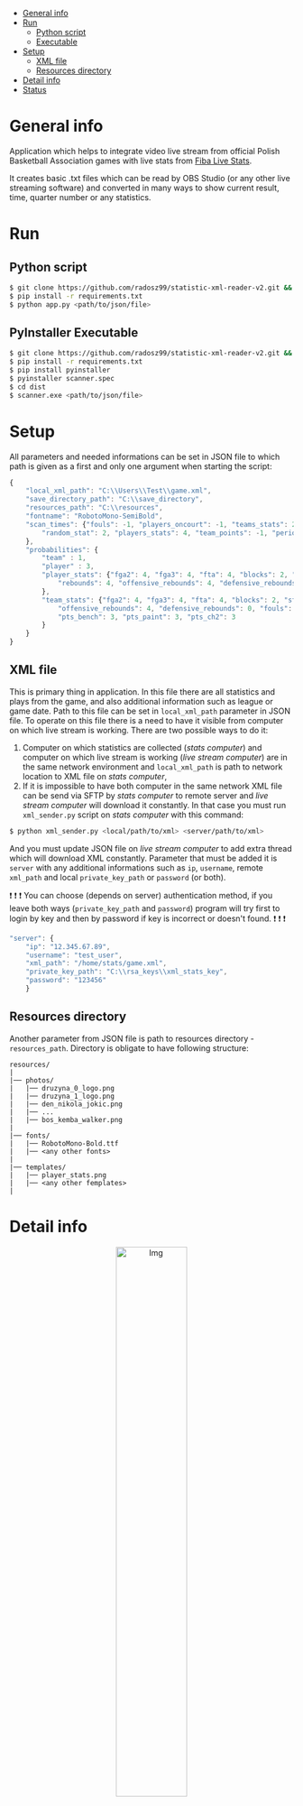 - [General info](#desc)
- [Run](#run)  
  - [Python script](#script)  
  - [Executable](#exec)  
- [Setup](#setup)  
  - [XML file](#xml)  
  - [Resources directory](#resources)  
- [Detail info](#detail)  
- [Status](#stat)  


<a name="desc"></a>
# General info
Application which helps to integrate video live stream from official Polish Basketball Association games with live stats from [Fiba Live Stats](https://geniussports.com/sports/sports-management/livestats/).   

It creates basic .txt files which can be read by OBS Studio (or any other live streaming software) and converted in many ways to show current result, time, quarter number or any statistics.

<a name="run"></a>
# Run

<a name="script"></a>
## Python script
```bash
$ git clone https://github.com/radosz99/statistic-xml-reader-v2.git && cd statistic-xml-reader-v2
$ pip install -r requirements.txt
$ python app.py <path/to/json/file>
```

<a name="exec"></a>
## PyInstaller Executable
``` bash
$ git clone https://github.com/radosz99/statistic-xml-reader-v2.git && cd statistic-xml-reader-v2
$ pip install -r requirements.txt
$ pip install pyinstaller
$ pyinstaller scanner.spec
$ cd dist
$ scanner.exe <path/to/json/file>

```

 <a name="setup"></a>
# Setup
All parameters and needed informations can be set in JSON file to which path is given as a first and only one argument when starting the script:
```javascript
{
    "local_xml_path": "C:\\Users\\Test\\game.xml",
    "save_directory_path": "C:\\save_directory",
    "resources_path": "C:\\resources",
    "fontname": "RobotoMono-SemiBold",
    "scan_times": {"fouls": -1, "players_oncourt": -1, "teams_stats": 2, "best_players": -1,
        "random_stat": 2, "players_stats": 4, "team_points": -1, "period_number": -1, "quarter_time": 1
    },
    "probabilities": {
        "team" : 1,
        "player" : 3,
        "player_stats": {"fga2": 4, "fga3": 4, "fta": 4, "blocks": 2, "steals": 5, "assists": 6,
            "rebounds": 4, "offensive_rebounds": 4, "defensive_rebounds": 0, "fouls": 1, "turnovers": 6
        },
        "team_stats": {"fga2": 4, "fga3": 4, "fta": 4, "blocks": 2,	"steals": 5, "assists": 6, "rebounds": 4,
            "offensive_rebounds": 4, "defensive_rebounds": 0, "fouls": 1, "turnovers": 6, "pts_fastb": 3,
            "pts_bench": 3, "pts_paint": 3, "pts_ch2": 3
        }
    }
}
```
 <a name="xml"></a>
## XML file
This is primary thing in application. In this file there are all statistics and plays from the game, and also additional information such as league or game date. Path to this file can be set in `local_xml_path` parameter in JSON file. To operate on this file there is a need to have it visible from computer on which live stream is working. There are two possible ways to do it:
1. Computer on which statistics are collected (*stats computer*) and computer on which live stream is working (*live stream computer*) are in the same network environment and `local_xml_path` is path to network location to XML file on *stats computer*,
2. If it is impossible to have both computer in the same network XML file can be send via SFTP by *stats computer* to remote server and *live stream computer* will download it constantly. In that case you must run `xml_sender.py` script on *stats computer* with this command:
```bash
$ python xml_sender.py <local/path/to/xml> <server/path/to/xml>
```
And you must update JSON file on *live stream computer* to add extra thread which will download XML constantly. Parameter that must be added it is `server` with any additional informations such as `ip`, `username`, remote `xml_path` and local `private_key_path` or `password` (or both).

:heavy_exclamation_mark: :heavy_exclamation_mark: :heavy_exclamation_mark: You can choose (depends on server) authentication method, if you leave both ways (`private_key_path` and `password`) program will try first to login by key and then by password if key is incorrect or doesn't found. :heavy_exclamation_mark: :heavy_exclamation_mark: :heavy_exclamation_mark:
```javascript
"server": {
    "ip": "12.345.67.89",
    "username": "test_user",
    "xml_path": "/home/stats/game.xml",
    "private_key_path": "C:\\rsa_keys\\xml_stats_key",
    "password": "123456"
    }
```

 <a name="resources"></a>
## Resources directory
Another parameter from JSON file is path to resources directory - `resources_path`. Directory is obligate to have following structure:
```
resources/
|
|── photos/
|   |── druzyna_0_logo.png
|   |── druzyna_1_logo.png
|   |── den_nikola_jokic.png
|   |── ...
|   |── bos_kemba_walker.png
|
|── fonts/
|   |── RobotoMono-Bold.ttf
|   |── <any other fonts>
|
|── templates/
|   |── player_stats.png
|   |── <any other femplates>
|
```
 <a name="detail"></a>
# Detail info
<p align="center">
  <img src="https://github.com/radosz99/statistic-xml-reader-v2/blob/master/screens/player_random_stat.png" width=50% alt="Img"/>
</p>

<p align="center">
  <img src="https://github.com/radosz99/statistic-xml-reader-v2/blob/master/screens/player_stats.png" width=110% alt="Img"/>
</p>

<p align="center">
  <img src="https://github.com/radosz99/statistic-xml-reader-v2/blob/master/screens/team_stats.png" width=110% alt="Img"/>
</p>



 <a name="structure"></a>
## Project structure
```
statistic-xml-reader-v2/
|
├── resources/
|   |── photos/
|      |── druzyna_0_logo.png
|      |── druzyna_1_logo.png
|      |── den_nikola_jokic.png
|      |── ...
|      |── bos_kemba_walker.png
|   |── fonts/
|      |── RobotoMono-Bold.ttf
|   |── templates/
|      |── player_stats.png
|
├── app.py
├── model.py
├── scanner.spec
├── config.json
├── README.md
├── requirements.txt
```

 <a name="stat"></a>
# Status

